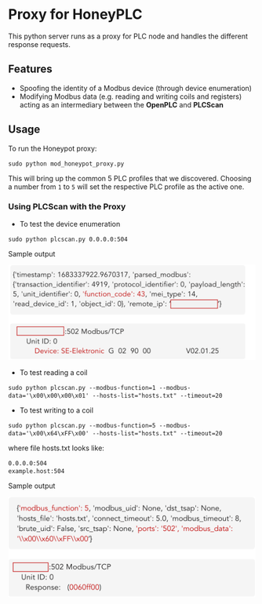 # Proxy for HoneyPLC
This python server runs as a proxy for PLC node and handles the different response requests.

## Features
* Spoofing the identity of a Modbus device (through device enumeration)
* Modifying Modbus data (e.g. reading and writing coils and registers) acting as an intermediary between the **OpenPLC** and **PLCScan**

## Usage
To run the Honeypot proxy:
```
sudo python mod_honeypot_proxy.py
```

This will bring up the common 5 PLC profiles that we discovered. Choosing a number from `1` to `5` will set the respective PLC profile as the active one.

### Using PLCScan with the Proxy 

- To test the device enumeration
```
sudo python plcscan.py 0.0.0.0:504
```

Sample output

![device enumeration](/proxy/figures/device_enumeration.svg)


- To test reading a coil
```
sudo python plcscan.py --modbus-function=1 --modbus-data='\x00\x00\x00\x01' --hosts-list="hosts.txt" --timeout=20 
```

- To test writing to a coil
```
sudo python plcscan.py --modbus-function=5 --modbus-data='\x00\x64\xFF\x00' --hosts-list="hosts.txt" --timeout=20
```

where file hosts.txt looks like:
```
0.0.0.0:504
example.host:504
```

Sample output

![writing a coil](/proxy/figures/write_coil_1.svg)

